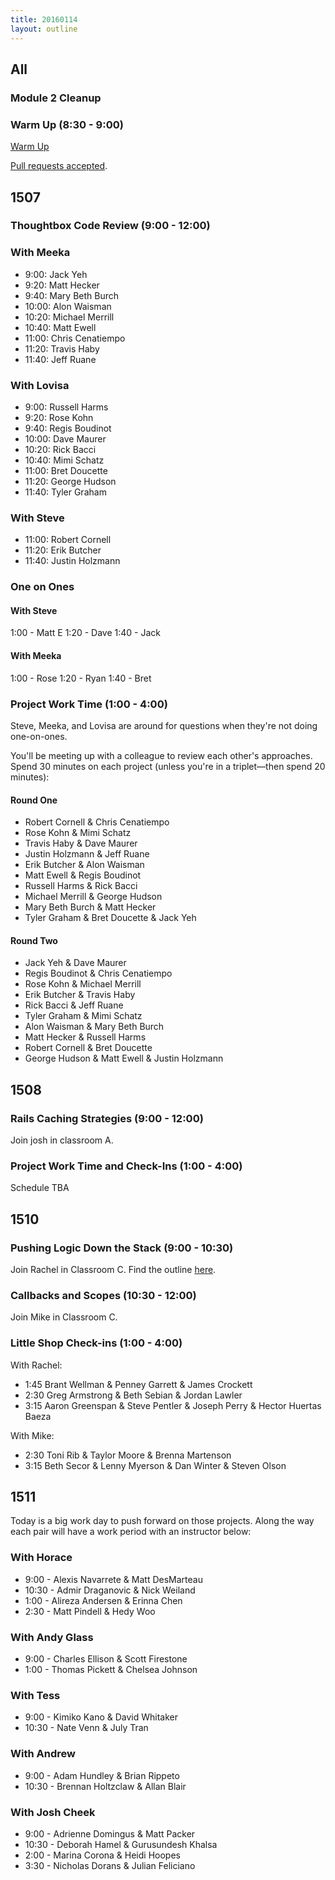 ```yaml
---
title: 20160114
layout: outline
---
```


## All

### Module 2 Cleanup

### Warm Up (8:30 - 9:00)

[Warm Up](https://thewarmup.herokuapp.com)

[Pull requests accepted](https://github.com/mikedao/the-warm-up).


## 1507

### Thoughtbox Code Review (9:00 - 12:00)

### With Meeka

- 9:00:  Jack Yeh
- 9:20:  Matt Hecker
- 9:40:  Mary Beth Burch
- 10:00: Alon Waisman
- 10:20: Michael Merrill
- 10:40: Matt Ewell
- 11:00: Chris Cenatiempo
- 11:20: Travis Haby
- 11:40: Jeff Ruane

### With Lovisa

- 9:00:  Russell Harms
- 9:20:  Rose Kohn
- 9:40:  Regis Boudinot
- 10:00: Dave Maurer
- 10:20: Rick Bacci
- 10:40: Mimi Schatz
- 11:00: Bret Doucette
- 11:20: George Hudson
- 11:40: Tyler Graham

### With Steve

- 11:00: Robert Cornell
- 11:20: Erik Butcher
- 11:40: Justin Holzmann

### One on Ones

#### With Steve
1:00 - Matt E
1:20 - Dave
1:40 - Jack

#### With Meeka
1:00 - Rose
1:20 - Ryan
1:40 - Bret

### Project Work Time (1:00 - 4:00)

Steve, Meeka, and Lovisa are around for questions when they're not doing one-on-ones.

You'll be meeting up with a colleague to review each other's approaches. Spend 30 minutes on each project (unless you're in a triplet—then spend 20 minutes):

#### Round One

* Robert Cornell & Chris Cenatiempo
* Rose Kohn & Mimi Schatz
* Travis Haby & Dave Maurer
* Justin Holzmann & Jeff Ruane
* Erik Butcher & Alon Waisman
* Matt Ewell & Regis Boudinot
* Russell Harms & Rick Bacci
* Michael Merrill & George Hudson
* Mary Beth Burch & Matt Hecker
* Tyler Graham & Bret Doucette & Jack Yeh

#### Round Two

* Jack Yeh & Dave Maurer
* Regis Boudinot & Chris Cenatiempo
* Rose Kohn & Michael Merrill
* Erik Butcher & Travis Haby
* Rick Bacci & Jeff Ruane
* Tyler Graham & Mimi Schatz
* Alon Waisman & Mary Beth Burch
* Matt Hecker & Russell Harms
* Robert Cornell & Bret Doucette
* George Hudson & Matt Ewell & Justin Holzmann


## 1508

### Rails Caching Strategies (9:00 - 12:00)

Join josh in classroom A.

### Project Work Time and Check-Ins (1:00 - 4:00)

Schedule TBA


## 1510

### Pushing Logic Down the Stack (9:00 - 10:30)

Join Rachel in Classroom C. Find the outline [here](http://tutorials.jumpstartlab.com/topics/architecture/pushing_logic_down_the_stack.html).

### Callbacks and Scopes (10:30 - 12:00)

Join Mike in Classroom C.

### Little Shop Check-ins (1:00 - 4:00)

With Rachel:

* 1:45 Brant Wellman & Penney Garrett & James Crockett
* 2:30 Greg Armstrong & Beth Sebian & Jordan Lawler
* 3:15 Aaron Greenspan & Steve Pentler & Joseph Perry & Hector Huertas Baeza

With Mike:

* 2:30 Toni Rib & Taylor Moore & Brenna Martenson
* 3:15 Beth Secor & Lenny Myerson & Dan Winter & Steven Olson

## 1511

Today is a big work day to push forward on those projects. Along the way each pair will have a work period with an instructor below:

### With Horace

* 9:00 - Alexis Navarrete & Matt DesMarteau
* 10:30 - Admir Draganovic & Nick Weiland
* 1:00 - Alireza Andersen & Erinna Chen
* 2:30 - Matt Pindell & Hedy Woo

### With Andy Glass

* 9:00 - Charles Ellison & Scott Firestone
* 1:00 - Thomas Pickett & Chelsea Johnson

### With Tess

* 9:00 - Kimiko Kano & David Whitaker
* 10:30 - Nate Venn & July Tran

### With Andrew

* 9:00 - Adam Hundley & Brian Rippeto
* 10:30 - Brennan Holtzclaw & Allan Blair

### With Josh Cheek

* 9:00 - Adrienne Domingus & Matt Packer
* 10:30 - Deborah Hamel & Gurusundesh Khalsa
* 2:00 - Marina Corona & Heidi Hoopes
* 3:30 - Nicholas Dorans & Julian Feliciano
